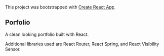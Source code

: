 This project was bootstrapped with [Create React App](https://github.com/facebook/create-react-app).

## Porfolio

A clean looking portfolio built with React.

Additional libraries used are React Router, React Spring, and React Visibility Sensor.
